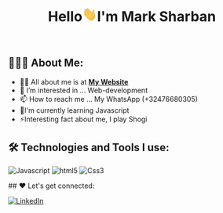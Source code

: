 <h1 align="center">Hello<img src="https://raw.githubusercontent.com/ABSphreak/ABSphreak/master/gifs/Hi.gif" width="30px" height="30px">I'm Mark Sharban</h1>

<br/>

## 👨🏻‍💻 About Me:
- 🙋‍♂️ All about me is at **[My Website](https://soumyajit.vercel.app/)** <br/>
- 👀 I’m interested in ... Web-development <br/> 
- 📫 How to reach me ... My WhatsApp (+32476680305) <br/> 
- 🌱I'm currently learning Javascript <br/> 
- ⚡Interesting fact about me, I play Shogi <br/> 



## 🛠️ Technologies and Tools I use:
<p>
<img alt="Javascript" src="https://img.shields.io/badge/JavaScript-323330?style=for-the-badge&logo=javascript&logoColor=F7DF1E"  height="25px"/>
<img alt="html5" src="https://img.shields.io/badge/HTML5-E34F26?style=for-the-badge&logo=html5&logoColor=white" height="25px"/>
<img alt="Css3" src="https://img.shields.io/badge/CSS3-1572B6?style=for-the-badge&logo=css3&logoColor=white" height="25px"/>
</p>
## ❤️ Let's get connected:
<p>
  <a href="https://www.linkedin.com/in/mark-sharban-b9886a24b/" target="_blank"><img alt="LinkedIn" src="https://img.shields.io/badge/linkedin-%230077B5.svg?&style=for-the-badge&logo=linkedin&logoColor=white"  height="30px"/> 
</p>


